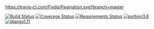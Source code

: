 https://travis-ci.com/Fixdq/Pagination.svg?branch=master

[![Build Status](https://travis-ci.org/Fixdq/Pagination.svg?branch=master)](https://travis-ci.org/Fixdq/Pagination)
[![Coverage Status](https://coveralls.io/repos/github/Fixdq/Pagination/badge.svg?branch=master)](https://coveralls.io/github/Fixdq/Pagination?branch=master)
[![Requirements Status](https://requires.io/github/Fixdq/Pagination/requirements.svg?branch=master)](https://requires.io/github/Fixdq/Pagination/requirements/?branch=master)
[![python3.6](https://img.shields.io/badge/python-3.6-brightgreen.svg)]()
[![django1.11](https://img.shields.io/badge/django-2.0-brightgreen.svg)]()